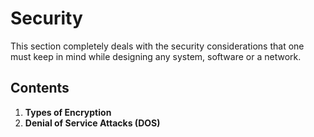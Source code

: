 # Security

This section completely deals with the security considerations that one must keep in mind while designing any system, software or a network.


## Contents

1. **Types of Encryption**
1. **Denial of Service Attacks (DOS)**
